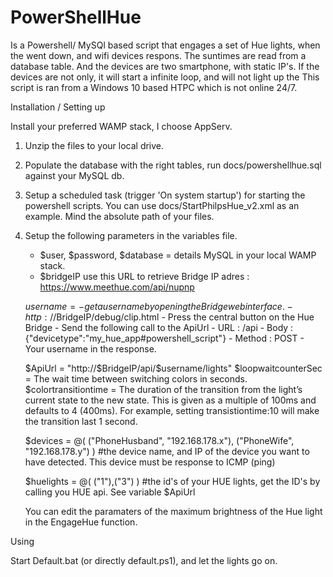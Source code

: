 # PowerShellHue

Is a Powershell/ MySQl based script that engages a set of Hue lights, when the went down, and wifi devices respons.
The suntimes are read from a database table. And the devices are two smartphone, with static IP's. If the devices are not only, it will start a infinite loop, and will not light up the 
This script is ran from a Windows 10 based HTPC which is not online 24/7.   

Installation / Setting up 

Install your preferred WAMP stack, I choose AppServ. 

1. Unzip the files to your local drive.

2. Populate the database with the right tables, run docs/powershellhue.sql against your MySQL db.

3. Setup a scheduled task (trigger 'On system startup') for starting the powershell scripts. You can use docs/StartPhilpsHue_v2.xml as an example. Mind the absolute path of your files.

4. Setup the following parameters in the variables file.

	- $user, $password, $database = details MySQL in your local WAMP stack.
	- $bridgeIP use this URL to retrieve Bridge IP adres : https://www.meethue.com/api/nupnp
	
	$username 				= 
		- get a username by opening the Bridge webinterface.
		- 	http://$BridgeIP/debug/clip.html
		-	Press the central button on the Hue Bridge
		- 	Send the following call to the ApiUrl
		- 		URL : /api
		-  		Body : {"devicetype":"my_hue_app#powershell_script"}
		-		Method : POST
		-	Your username in the response.
	
	$ApiUrl 				= "http://$BridgeIP/api/$username/lights"
	$loopwaitcounterSec		= The wait time between switching colors in seconds.
	$colortransitiontime	= The duration of the transition from the light’s current state to the new state. This is given as a multiple of 100ms and defaults to 4 (400ms). For example, setting transistiontime:10 will make the transition last 1 second.
	
	
	$devices = @( ("PhoneHusband", "192.168.178.x"), ("PhoneWife", "192.168.178.y") )
		#the device name, and IP of the device you want to have detected. This device must be response to ICMP (ping)
	
	$huelights = @( ("1"),("3") )
		#the id's of your HUE lights, get the ID's by calling you HUE api. See variable $ApiUrl

	You can edit the paramaters of the maximum brightness of the Hue light in the EngageHue function.
		
Using 

Start Default.bat (or directly default.ps1), and let the lights go on.